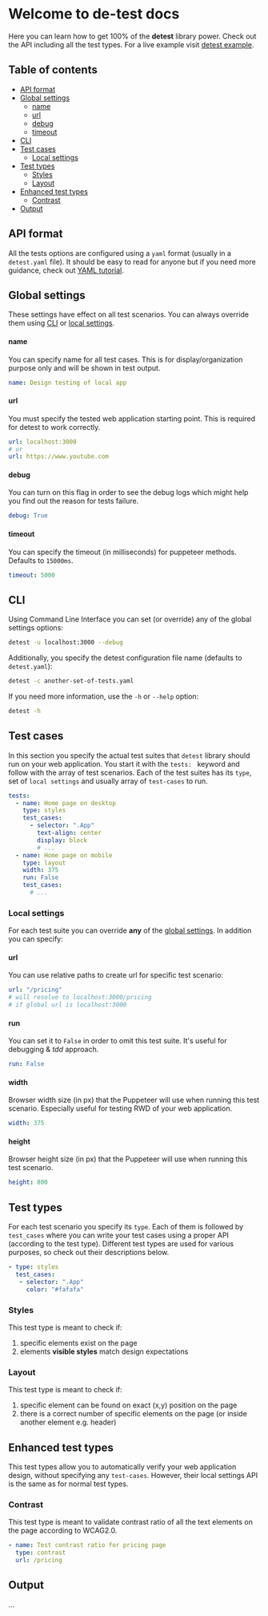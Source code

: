 # Welcome to de-test docs

Here you can learn how to get 100% of the **detest** library power. Check out the API including all the test types. For a live example visit [detest example](https://github.com/MikeyZat/detest-example).


## Table of contents

  * [API format](#api-format)
  * [Global settings](#global-settings)
      - [name](#name)
      - [url](#url)
      - [debug](#debug)
      - [timeout](#timeout)
  * [CLI](#cli)
  * [Test cases](#test-cases)
    + [Local settings](#local-settings)
  * [Test types](#test-types)
    + [Styles](#styles)
    + [Layout](#layout)
  * [Enhanced test types](#enhanced-test-types)
    + [Contrast](#contrast)
  * [Output](#output)

## API format

All the tests options are configured using a `yaml` format (usually in a `detest.yaml` file). It should be easy to read for anyone but if you need more guidance, check out [YAML tutorial](https://www.cloudbees.com/blog/yaml-tutorial-everything-you-need-get-started).


## Global settings

These settings have effect on all test scenarios. You can always override them using [CLI](#cli) or [local settings](#local-settings).

#### name
You can specify name for all test cases. This is for display/organization purpose only and will be shown in test output.
```yaml
name: Design testing of local app
```
#### url
You must specify the tested web application starting point. This is required for detest to work correctly.
```yaml
url: localhost:3000
# or
url: https://www.youtube.com
```
#### debug
You can turn on this flag in order to see the debug logs which might help you find out the reason for tests failure.
```yaml
debug: True
```
#### timeout
You can specify the timeout (in milliseconds) for puppeteer methods. Defaults to `15000ms`.
```yaml
timeout: 5000
```
## CLI

Using Command Line Interface you can set (or override) any of the global settings options:
```bash
detest -u localhost:3000 --debug
```
Additionally, you specify the detest configuration file name (defaults to `detest.yaml`):
```bash
detest -c another-set-of-tests.yaml
```
If you need more information, use the `-h` or `--help` option:
```bash
detest -h
```
## Test cases
In this section you specify the actual test suites that `detest` library should run on your web application. You start it with the `tests: ` keyword and follow with the array of test scenarios. Each of the test suites has its `type`, set of `local settings` and usually array of `test-cases` to run.

```yaml
tests:
  - name: Home page on desktop
    type: styles
    test_cases:
      - selector: ".App"
        text-align: center
        display: block
        # ...
  - name: Home page on mobile
    type: layout
    width: 375
    run: False
    test_cases:
      # ...
```

### Local settings
For each test suite you can override **any** of the [global settings](#global-settings). In addition you can specify:

#### url
You can use relative paths to create url for specific test scenario:
```yaml
url: "/pricing"
# will resolve to localhost:3000/pricing
# if global url is localhost:3000
```
#### run
You can set it to `False` in order to omit this test suite. It's useful for debugging & *tdd* approach.
```yaml
run: False
```

#### width
Browser width size (in px) that the Puppeteer will use when running this test scenario. Especially useful for testing RWD of your web application.
```yaml
width: 375
```
#### height
Browser height size (in px) that the Puppeteer will use when running this test scenario.
```yaml
height: 800
```


## Test types
For each test scenario you specify its `type`. Each of them is followed by `test_cases` where you can write your test cases using a proper API (according to the test type). Different test types are used for various purposes, so check out their descriptions below. 

```yaml
- type: styles
  test_cases:
   - selector: ".App"
     color: "#fafafa"
```

### Styles
This test type is meant to check if:
1. specific elements exist on the page
2. elements **visible styles** match design expectations 

### Layout
This test type is meant to check if:
1. specific element can be found on exact (x,y) position on the page
2. there is a correct number of specific elements on the page (or inside another element e.g. header)

## Enhanced test types
This test types allow you to automatically verify your web application design, without specifying any `test-cases`. However, their local settings API is the same as for normal test types.

### Contrast
This test type is meant to validate contrast ratio of all the text elements on the page according to WCAG2.0.

```yaml
- name: Test contrast ratio for pricing page
  type: contrast
  url: /pricing
```

## Output
...
